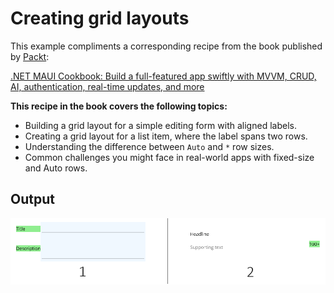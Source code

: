 # Creating grid layouts 
This example compliments a corresponding recipe from the book published by [Packt](https://www.packtpub.com/en-us?utm_source=github):

[.NET MAUI Cookbook: Build a full-featured app swiftly with MVVM, CRUD, AI, authentication, real-time updates, and more](https://www.amazon.com/NET-MAUI-Cookbook-authentication-interactivity/dp/1835461123)

**This recipe in the book covers the following topics:**
* Building a grid layout for a simple editing form with aligned labels.
* Creating a grid layout for a list item, where the label spans two rows.
* Understanding the difference between `Auto` and `*` row sizes.
* Common challenges you might face in real-world apps with fixed-size and Auto rows.

## Output
![Grid layouts](/Images/Grid%20multiple%20row%20alignment%20and%20row%20spanning.png)
